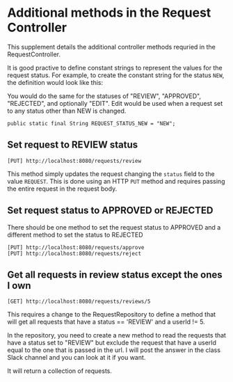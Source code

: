 # Additional methods in the Request Controller

This supplement details the additional controller methods requried in the RequestController.

It is good practive to define constant strings to represent the values for the request status. For example, to create the constant string for the status `NEW`, the definition would look like this:

You would do the same for the statuses of "REVIEW", "APPROVED", "REJECTED", and optionally "EDIT". Edit would be used when a request set to any status other than NEW is changed.

```
public static final String REQUEST_STATUS_NEW = "NEW";
```

## Set request to REVIEW status

```
[PUT] http://localhost:8080/requests/review
```

This method simply updates the request changing the `status` field to the value `REQUEST`. This is done using an HTTP `PUT` method and requires passing the entire request in the request body.


## Set request status to APPROVED or REJECTED

There should be one method to set the request status to APPROVED and a different method to set the status to REJECTED

```
[PUT] http://localhost:8080/requests/approve
[PUT] http://localhost:8080/requests/reject
```

## Get all requests in review status except the ones I own

```
[GET] http://localhost:8080/requests/reviews/5
```

This requires a change to the RequestRepository to define a method that will get all requests that have a status == 'REVIEW' and a userId != 5.

In the repository, you need to create a new method to read the requests that have a status set to "REVIEW" but exclude the request that have a userId equal to the one that is passed in the url. I will post the answer in the class Slack channel and you can look at it if you want.

It will return a collection of requests.